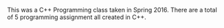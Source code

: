 This was a C++ Programming class taken in Spring 2016. There are a total of 5 programming assignment all created in C++.
